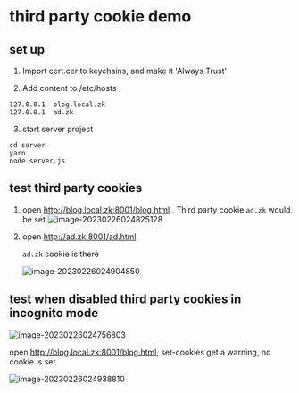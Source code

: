 # third party cookie demo 

## set up

1. Import cert.cer  to keychains, and make it 'Always Trust'

2. Add content to /etc/hosts

```
127.0.0.1  blog.local.zk
127.0.0.1  ad.zk
```

3. start server project 

```
cd server 
yarn
node server.js
```



## test third party cookies

1. open http://blog.local.zk:8001/blog.html . Third party cookie `ad.zk` would be set.![image-20230226024825128](https://md4zk.oss-cn-beijing.aliyuncs.com/uPic/image-20230226024825128.png)

2. open http://ad.zk:8001/ad.html 

   `ad.zk` cookie is there

   ![image-20230226024904850](https://md4zk.oss-cn-beijing.aliyuncs.com/uPic/image-20230226024904850.png)

 

## test when disabled third party cookies in incognito mode

![image-20230226024756803](https://md4zk.oss-cn-beijing.aliyuncs.com/uPic/image-20230226024756803.png)

open http://blog.local.zk:8001/blog.html, set-cookies get a warning, no cookie is set.

![image-20230226024938810](https://md4zk.oss-cn-beijing.aliyuncs.com/uPic/image-20230226024938810.png)
